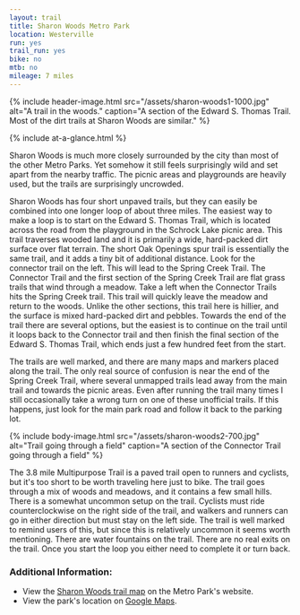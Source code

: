 ```yaml
---
layout: trail
title: Sharon Woods Metro Park
location: Westerville
run: yes
trail_run: yes
bike: no
mtb: no
mileage: 7 miles
---
```


{% include header-image.html src="/assets/sharon-woods1-1000.jpg" alt="A trail in the woods." caption="A section of the Edward S. Thomas Trail.  Most of the dirt trails at Sharon Woods are similar." %}

{% include at-a-glance.html %}

Sharon Woods is much more closely surrounded by the city than most of the other Metro Parks.  Yet somehow it still feels surprisingly wild and set apart from the nearby traffic.  The picnic areas and playgrounds are heavily used, but the trails are surprisingly uncrowded.

Sharon Woods has four short unpaved trails, but they can easily be combined into one longer loop of about three miles.  The easiest way to make a loop is to start on the Edward S. Thomas Trail, which is located across the road from the playground in the Schrock Lake picnic area.  This trail traverses wooded land and it is primarily a wide, hard-packed dirt surface over flat terrain.  The short Oak Openings spur trail is essentially the same trail, and it adds a tiny bit of additional distance.  Look for the connector trail on the left.  This will lead to the Spring Creek Trail.  The Connector Trail and the first section of the Spring Creek Trail are flat grass trails that wind through a meadow.  Take a left when the Connector Trails hits the Spring Creek trail.  This trail will quickly leave the meadow and return to the woods.  Unlike the other sections, this trail here is hillier, and the surface is mixed hard-packed dirt and pebbles.  Towards the end of the trail there are several options, but the easiest is to continue on the trail until it loops back to the Connector trail and then finish the final section of the Edward S. Thomas Trail, which ends just a few hundred feet from the start.

The trails are well marked, and there are many maps and markers placed along the trail.  The only real source of confusion is near the end of the Spring Creek Trail, where several unmapped trails lead away from the main trail and towards the picnic areas.  Even after running the trail many times I still occasionally take a wrong turn on one of these unofficial trails.  If this happens, just look for the main park road and follow it back to the parking lot.

{% include body-image.html src="/assets/sharon-woods2-700.jpg" alt="Trail going through a field" caption="A section of the Connector Trail going through a field" %}

The 3.8 mile Multipurpose Trail is a paved trail open to runners and cyclists, but it's too short to be worth traveling here just to bike.  The trail goes through a mix of woods and meadows, and it contains a few small hills.  There is a somewhat uncommon setup on the trail.  Cyclists must ride counterclockwise on the right side of the trail, and walkers and runners can go in either direction but must stay on the left side.  The trail is well marked to remind users of this, but since this is relatively uncommon it seems worth mentioning.  There are water fountains on the trail.  There are no real exits on the trail.  Once you start the loop you either need to complete it or turn back.

### Additional Information:

* View the [Sharon Woods trail map](http://www.metroparks.net/parks-and-trails/sharon-woods/park-map/) on the Metro Park's website.
* View the park's location on [Google Maps](https://goo.gl/maps/sqgcQRto9US2).
